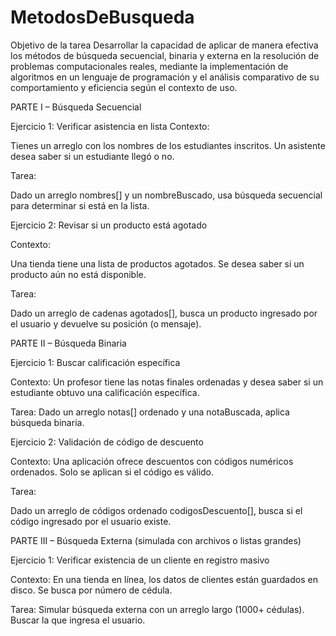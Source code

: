 # MetodosDeBusqueda

Objetivo de la tarea
Desarrollar la capacidad de aplicar de manera efectiva los métodos de búsqueda secuencial, binaria y externa en la resolución de problemas computacionales reales, mediante la implementación de algoritmos en un lenguaje de programación y el análisis comparativo de su comportamiento y eficiencia según el contexto de uso.

PARTE I – Búsqueda Secuencial

Ejercicio 1: Verificar asistencia en lista
Contexto:

Tienes un arreglo con los nombres de los estudiantes inscritos. Un asistente desea saber si un estudiante llegó o no.

Tarea:

Dado un arreglo nombres[] y un nombreBuscado, usa búsqueda secuencial para determinar si está en la lista.

Ejercicio 2: Revisar si un producto está agotado

Contexto:


Una tienda tiene una lista de productos agotados. Se desea saber si un producto aún no está disponible.



Tarea:


Dado un arreglo de cadenas agotados[], busca un producto ingresado por el usuario y devuelve su posición (o mensaje).

PARTE II – Búsqueda Binaria

Ejercicio 1: Buscar calificación específica

Contexto:
Un profesor tiene las notas finales ordenadas y desea saber si un estudiante obtuvo una calificación específica.

Tarea:
Dado un arreglo notas[] ordenado y una notaBuscada, aplica búsqueda binaria.

Ejercicio 2: Validación de código de descuento

Contexto:
Una aplicación ofrece descuentos con códigos numéricos ordenados. Solo se aplican si el código es válido.

Tarea:

Dado un arreglo de códigos ordenado codigosDescuento[], busca si el código ingresado por el usuario existe.

PARTE III – Búsqueda Externa (simulada con archivos o listas grandes)

Ejercicio 1: Verificar existencia de un cliente en registro masivo

Contexto:
En una tienda en línea, los datos de clientes están guardados en disco. Se busca por número de cédula.

Tarea:
Simular búsqueda externa con un arreglo largo (1000+ cédulas). Buscar la que ingresa el usuario.
